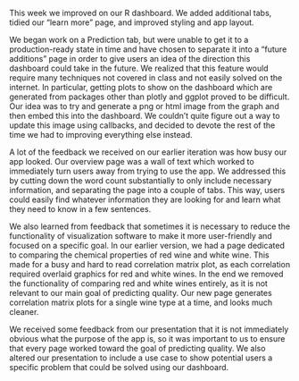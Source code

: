 This week we improved on our R dashboard. We added additional tabs, tidied our “learn more” page, and improved styling and app layout. 

We began work on a Prediction tab, but were unable to get it to a production-ready state in time and have chosen to separate it into a “future additions” page in order to give users an idea of the direction this dashboard could take in the future. We realized that this feature would require many techniques not covered in class and not easily solved on the internet. In particular, getting plots to show on the dashboard which are generated from packages other than plotly and ggplot proved to be difficult. Our idea was to try and generate a png or html image from the graph and then embed this into the dashboard. We couldn’t quite figure out a way to update this image using callbacks, and decided to devote the rest of the time we had to improving everything else instead.

A lot of the feedback we received on our earlier iteration was how busy our app looked. Our overview page was a wall of text which worked to immediately turn users away from trying to use the app. We addressed this by cutting down the word count substantially to only include necessary information, and separating the page into a couple of tabs. This way, users could easily find whatever information they are looking for and learn what they need to know in a few sentences.

We also learned from feedback that sometimes it is necessary to reduce the functionality of visualization software to make it more user-friendly and focused on a specific goal. In our earlier version, we had a page dedicated to comparing the chemical properties of red wine and white wine. This made for a busy and hard to read correlation matrix plot, as each correlation required overlaid graphics for red and white wines. In the end we removed the functionality of comparing red and white wines entirely, as it is not relevant to our main goal of predicting quality. Our new page generates correlation matrix plots for a single wine type at a time, and looks much cleaner.

We received some feedback from our presentation that it is not immediately obvious what the purpose of the app is, so it was important to us to ensure that every page worked toward the goal of predicting quality. We also altered our presentation to include a use case to show potential users a specific problem that could be solved using our dashboard.
